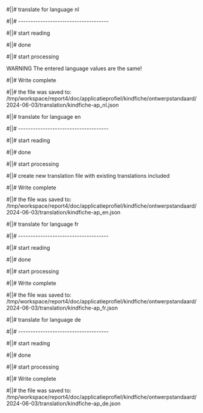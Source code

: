 #||# translate for language nl  

#||# -------------------------------------  

#||# start reading  

#||# done  

#||# start processing  

WARNING The entered language values are the same!  

#||# Write complete  

#||# the file was saved to: /tmp/workspace/report4/doc/applicatieprofiel/kindfiche/ontwerpstandaard/2024-06-03/translation/kindfiche-ap_nl.json  

#||# translate for language en  

#||# -------------------------------------  

#||# start reading  

#||# done  

#||# start processing  

#||# create new translation file with existing translations included  

#||# Write complete  

#||# the file was saved to: /tmp/workspace/report4/doc/applicatieprofiel/kindfiche/ontwerpstandaard/2024-06-03/translation/kindfiche-ap_en.json  

#||# translate for language fr  

#||# -------------------------------------  

#||# start reading  

#||# done  

#||# start processing  

#||# Write complete  

#||# the file was saved to: /tmp/workspace/report4/doc/applicatieprofiel/kindfiche/ontwerpstandaard/2024-06-03/translation/kindfiche-ap_fr.json  

#||# translate for language de  

#||# -------------------------------------  

#||# start reading  

#||# done  

#||# start processing  

#||# Write complete  

#||# the file was saved to: /tmp/workspace/report4/doc/applicatieprofiel/kindfiche/ontwerpstandaard/2024-06-03/translation/kindfiche-ap_de.json  

